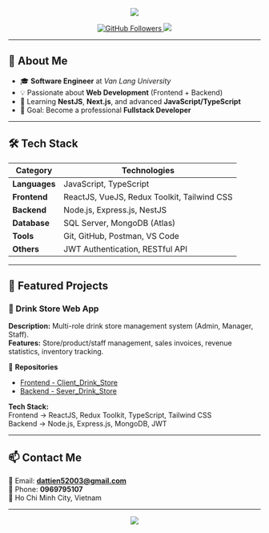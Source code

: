 <!-- Banner -->
<p align="center">
  <img src="https://capsule-render.vercel.app/api?type=waving&color=0:6a11cb,100:2575fc&height=200&section=header&text=Hi%20👋%20I'm%20Pham%20Tran%20Tien%20Dat&fontSize=32&fontColor=fff&animation=fadeIn&fontAlignY=35" />
</p>

<!-- Badges -->
<p align="center">
  <a href="https://github.com/DATT-2003">
    <img src="https://img.shields.io/github/followers/DATT-2003?label=Follow&style=social" alt="GitHub Followers" />
  </a>
  <a href="mailto:dattien52003@gmail.com">
    <img src="https://img.shields.io/badge/Email-Contact-blue?style=flat-square&logo=gmail" />
  </a>
</p>

---

## 🚀 About Me
- 🎓 **Software Engineer** at *Van Lang University*
- 💡 Passionate about **Web Development** (Frontend + Backend)
- 🌱 Learning **NestJS**, **Next.js**, and advanced **JavaScript/TypeScript**
- 🎯 Goal: Become a professional **Fullstack Developer**

---

## 🛠 Tech Stack
| **Category**  | **Technologies** |
|---------------|------------------|
| **Languages** | JavaScript, TypeScript |
| **Frontend**  | ReactJS, VueJS, Redux Toolkit, Tailwind CSS |
| **Backend**   | Node.js, Express.js, NestJS |
| **Database**  | SQL Server, MongoDB (Atlas) |
| **Tools**     | Git, GitHub, Postman, VS Code |
| **Others**    | JWT Authentication, RESTful API |

---

## 📌 Featured Projects

### 🥤 Drink Store Web App
**Description:** Multi-role drink store management system (Admin, Manager, Staff).  
**Features:** Store/product/staff management, sales invoices, revenue statistics, inventory tracking.  

🔗 **Repositories**  
- [Frontend - Client_Drink_Store](https://github.com/DATT-2003/Client_Drink_Store)  
- [Backend - Sever_Drink_Store](https://github.com/DATT-2003/Sever_Drink_Store)  

**Tech Stack:**  
Frontend → ReactJS, Redux Toolkit, TypeScript, Tailwind CSS  
Backend → Node.js, Express.js, MongoDB, JWT

---

## 📫 Contact Me
📧 Email: **dattien52003@gmail.com**  
📱 Phone: **0969795107**  
📍 Ho Chi Minh City, Vietnam

---

<p align="center">
  <img src="https://capsule-render.vercel.app/api?type=waving&color=0:2575fc,100:6a11cb&height=120&section=footer"/>
</p>
